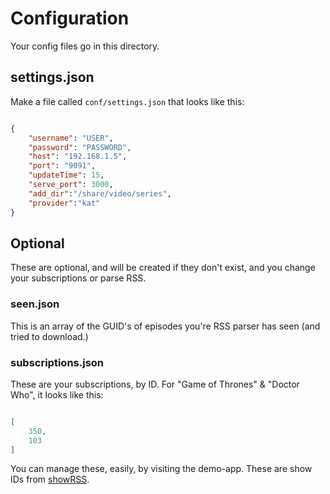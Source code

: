 # Configuration

Your config files go in this directory.

## settings.json

Make a file called `conf/settings.json` that looks like this:

```json

{
    "username": "USER",
    "password": "PASSWORD",
    "host": "192.168.1.5",
    "port": "9091",
    "updateTime": 15,
    "serve_port": 3000,
    "add_dir":"/share/video/series",
    "provider":"kat"
}

```

## Optional

These are optional, and will be created if they don't exist, and you change your subscriptions or parse RSS.

### seen.json

This is an array of the GUID's of episodes you're RSS parser has seen (and tried to download.)

### subscriptions.json

These are your subscriptions, by ID.  For "Game of Thrones" & "Doctor Who", it looks like this:

```json

[
	350,
	103
]

```

You can manage these, easily, by visiting the demo-app. These are show IDs from [showRSS](http://showrss.karmorra.info/).
